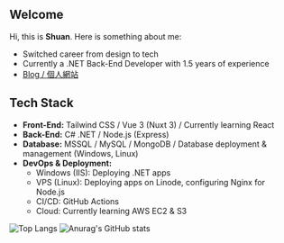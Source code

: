 ## Welcome
Hi, this is **Shuan**. Here is something about me:
- Switched career from design to tech
- Currently a .NET Back-End Developer with 1.5 years of experience
- [Blog / 個人網站](https://shuantt.github.io/)

## Tech Stack
- **Front-End:** Tailwind CSS / Vue 3 (Nuxt 3) / Currently learning React
- **Back-End:** C# .NET / Node.js (Express)
- **Database:** MSSQL / MySQL / MongoDB / Database deployment & management (Windows, Linux)
- **DevOps & Deployment:** 
  - Windows (IIS): Deploying .NET apps
  - VPS (Linux): Deploying apps on Linode, configuring Nginx for Node.js
  - CI/CD: GitHub Actions
  - Cloud: Currently learning AWS EC2 & S3 
  
![Top Langs](https://github-readme-stats.vercel.app/api/top-langs/?username=shuantt&layout=compact)
![Anurag's GitHub stats](https://github-readme-stats.vercel.app/api?username=shuantt&show_icons=true&theme=transparent&hide=prs)

<!--Here are some ideas to get you started:
**shuantt/shuantt** is a ✨ _special_ ✨ repository because its `README.md` (this file) appears on your GitHub profile.

- 🔭 I’m currently working on ...
- 🌱 I’m currently learning ...
- 👯 I’m looking to collaborate on ...
- 🤔 I’m looking for help with ...
- 💬 Ask me about ...
- 📫 How to reach me: ...
- 😄 Pronouns: ...
- ⚡ Fun fact: ...
-->
